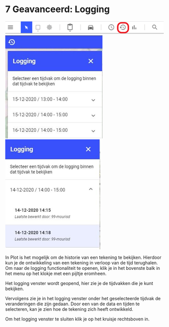 # 7  Geavanceerd: Logging 


![](images/lcms-plot-handleiding-37_2.png)  
![](images/lcms-plot-handleiding-37_3.jpg)  
![](images/lcms-plot-handleiding-37_4.jpg)  

In Plot is het mogelijk om de historie van een tekening te bekijken. Hierdoor kun je de 
ontwikkeling van een tekening in verloop van de tijd terughalen. Om naar de logging 
functionaliteit te openen, klik je in het bovenste balk in het menu op het klokje met een pijltje 
eromheen. 
 
Het logging venster wordt geopend, hier zie je de tijdvakken die je kunt bekijken. 
 
Vervolgens zie je in het logging venster onder het geselecteerde tijdvak de veranderingen 
die zijn gedaan. Door een van de data en tijden te selecteren, kan je zien hoe de tekening 
zich heeft ontwikkeld. 
 
Om het logging venster te sluiten klik je op het kruisje rechtsboven in. 
